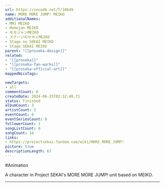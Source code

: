 ```yaml
---
url: https://vocadb.net/T/10649
name: MORE MORE JUMP! MEIKO
additionalNames: 
- MMJ MEIKO
- Momojan MEIKO
- モモジャンMEIKO
- ステージのセカイMEIKO
- Stage no SEKAI MEIKO
- Stage SEKAI MEIKO
parent: "[[proseka-design]]"
related:
- "[[proseka]]"
- "[[proseka-fan-works]]"
- "[[proseka-official-art]]"
mappedNicoTags:

newTargets:
- all
commentCount: 0
createDate: 2024-06-25T02:32:48.71
status: Finished
albumCount: 3
artistCount: 2
eventCount: 0
eventSeriesCount: 0
followerCount: 1
songListCount: 0
songCount: 16
links: 
- https://projectsekai.fandom.com/wiki/MORE_MORE_JUMP!
picture: true
descriptionLength: 67
---
```


#Animation

A character in Project SEKAI's MORE MORE JUMP! unit based on MEIKO.

---

